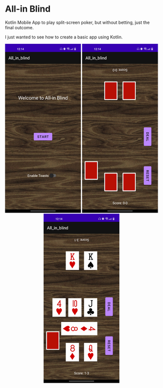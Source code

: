 # All-in Blind

Kotlin Mobile App to play split-screen poker, but without betting, just the final outcome.

I just wanted to see how to create a basic app using Kotlin.

<p style="text-align: center;">
  <img src="/img/MainScreen.jpg" width="250" />
  <img src="/img/BeforeDealing.jpg" width="250" /> 
  <img src="/img/AfterDealing.jpg" width="250" />
</p>
